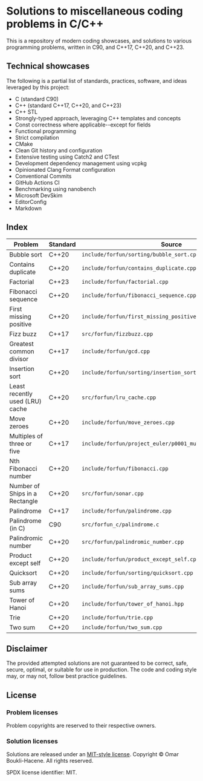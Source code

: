 # Solutions to miscellaneous coding problems in C/C++

This is a repository of modern coding showcases, and solutions to various
programming problems, written in C90, and C++17, C++20, and C++23.

## Technical showcases

The following is a partial list of standards, practices, software,
and ideas leveraged by this project:

- C (standard C90)
- C++ (standard C++17, C++20, and C++23)
- C++ STL
- Strongly-typed approach, leveraging C++ templates and concepts
- Const correctness where applicable--except for fields
- Functional programming
- Strict compilation
- CMake
- Clean Git history and configuration
- Extensive testing using Catch2 and CTest
- Development dependency management using vcpkg
- Opinionated Clang Format configuration
- Conventional Commits
- GitHub Actions CI
- Benchmarking using nanobench
- Microsoft DevSkim
- EditorConfig
- Markdown

## Index

| Problem                         | Standard | Source                                                       |
| ---                             | ---      | ---                                                          |
| Bubble sort                     | C++20    | `include/forfun/sorting/bubble_sort.cpp`                     |
| Contains duplicate              | C++20    | `include/forfun/contains_duplicate.cpp`                      |
| Factorial                       | C++23    | `include/forfun/factorial.cpp`                               |
| Fibonacci sequence              | C++20    | `include/forfun/fibonacci_sequence.cpp`                      |
| First missing positive          | C++20    | `include/forfun/first_missing_positive.cpp`                  |
| Fizz buzz                       | C++17    | `src/forfun/fizzbuzz.cpp`                                    |
| Greatest common divisor         | C++17    | `include/forfun/gcd.cpp`                                     |
| Insertion sort                  | C++20    | `include/forfun/sorting/insertion_sort.cpp`                  |
| Least recently used (LRU) cache | C++20    | `src/forfun/lru_cache.cpp`                                   |
| Move zeroes                     | C++20    | `include/forfun/move_zeroes.cpp`                             |
| Multiples of three or five      | C++17    | `include/forfun/project_euler/p0001_multiples_of_3_or_5.cpp` |
| Nth Fibonacci number            | C++20    | `include/forfun/fibonacci.cpp`                               |
| Number of Ships in a Rectangle  | C++20    | `src/forfun/sonar.cpp`                                       |
| Palindrome                      | C++17    | `include/forfun/palindrome.cpp`                              |
| Palindrome (in C)               | C90      | `src/forfun_c/palindrome.c`                                  |
| Palindromic number              | C++20    | `src/forfun/palindromic_number.cpp`                          |
| Product except self             | C++20    | `include/forfun/product_except_self.cpp`                     |
| Quicksort                       | C++20    | `include/forfun/sorting/quicksort.cpp`                       |
| Sub array sums                  | C++20    | `include/forfun/sub_array_sums.cpp`                          |
| Tower of Hanoi                  | C++20    | `include/forfun/tower_of_hanoi.hpp`                          |
| Trie                            | C++20    | `include/forfun/trie.cpp`                                    |
| Two sum                         | C++20    | `include/forfun/two_sum.cpp`                                 |

## Disclaimer

The provided attempted solutions are not guaranteed to be correct, safe,
secure, optimal, or suitable for use in production. The code and coding style
may, or may not, follow best practice guidelines.

## License

### Problem licenses

Problem copyrights are reserved to their respective owners.

### Solution licenses

Solutions are released under an [MIT-style license](LICENSE).
Copyright © Omar Boukli-Hacene. All rights reserved.

SPDX license identifier: MIT.
